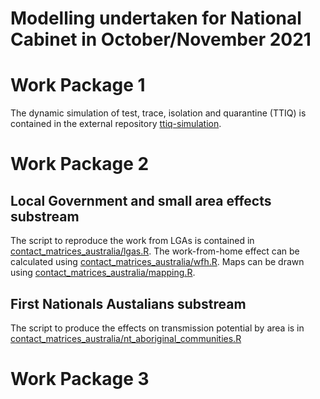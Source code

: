 # Modelling undertaken for National Cabinet in October/November 2021

# Work Package 1
The dynamic simulation of test, trace, isolation and quarantine (TTIQ) is contained in the external repository [ttiq-simulation](https://github.com/njtierney/ttiq-simulation/tree/7b9897bc37c3c577d19bdf633249210e67ad742d).

# Work Package 2

## Local Government and small area effects substream
The script to reproduce the work from LGAs is contained in [contact_matrices_australia/lgas.R](https://github.com/goldingn/contact_matrices_australia/blob/main/lgas.R). The work-from-home effect can be calculated using [contact_matrices_australia/wfh.R](https://github.com/goldingn/contact_matrices_australia/blob/main/wfh.R). Maps can be drawn using [contact_matrices_australia/mapping.R](https://github.com/goldingn/contact_matrices_australia/blob/main/mapping.R).

## First Nationals Austalians substream
The script to produce the effects on transmission potential by area is in [contact_matrices_australia/nt_aboriginal_communities.R](https://github.com/goldingn/contact_matrices_australia/blob/main/nt_aboriginal_communities.R)

# Work Package 3
